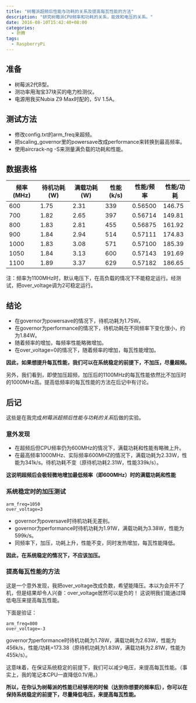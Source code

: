 ```yaml
---
title: "树莓派超频后性能与功耗的关系及提高每瓦性能的方法"
description: "研究树莓派CPU频率和功耗的关系，能效和电压的关系。"
date: 2016-08-10T15:42:40+08:00
categories:
  - 折腾
tags:
  - RaspberryPi
---
```


## 准备

- 树莓派2代B型。
- 测功率用淘宝37块买的电力检测仪。
- 电源用我买Nubia Z9 Max时配的，5V 1.5A。

## 测试方法

- 修改config.txt的arm_freq来超频。
- 把scaling_governor里的powersave改成performance来转换到最高频率。
- 使用aircrack-ng -S来测量满负载的功耗和性能。

## 数据表格

| 频率(MHz) | 待机功耗(W) | 满载功耗(W) | 性能(k/s) | 性能/频率 | 性能/功耗 | 
|-----|-----|-----|-----|-----|-----|
|600|1.75|2.31|339|0.56500|146.75|
|700|1.82|2.65|397|0.56714|149.81|
|800|1.83|2.81|455|0.56875|161.92|
|900|1.84|2.94|514|0.57111|174.83|
|1000|1.83|3.08|571|0.57100|185.39|
|1050|1.84|3.13|600|0.57143|191.69|
|1100|1.89|3.37|629|0.57182|186.65|

注：频率为1100MHz时，默认电压下，在高负载的情况下不能稳定运行。经测试，把over_voltage调为2可稳定运行。

## 结论

- 在governor为powersave的情况下，待机功耗为1.75W。
- 在governor为performance的情况下，待机功耗在不同频率下变化很小，约为1.84W。
- 随着频率的增加，每频率性能略微增加。
- 在over_voltage=0的情况下，随着频率的增加，每瓦性能增加。

**因此，如果想提升每瓦性能，我们可以在系统稳定的前提下，不加压，尽量超频。**  

另外，我们看到，即使加压超频，加压后的1100MHz的每瓦性能依然比不加压时的1000MHz高。提高低频率的每瓦性能的方法在后记中有讨论。  

## 后记

这些是在我完成*树莓派超频后性能与功耗的关系*后做的实验。  

### 意外发现

- 在超频后但CPU频率仍为600MHz的情况下，满载功耗和性能有略微上升。
- 在最高频率1000MHz、实际频率600MHZ的情况下，满载功耗为2.33W，性能为341k/s。待机功耗不变（原待机功耗2.31W，性能339k/s）。

**这说明超频后会极轻微地增加最低频率（即600MHz）时的满载功耗和性能**

### 系统稳定时的加压测试

```
arm_freq=1050
over_voltage=3
```

- governor为poversave时待机功耗无差别。
- governor为performance时待机功耗为1.91W，满载功耗为3.38W，性能为599k/s。
- 同频率下，加压，功耗上升，性能不变，同时发热增加，每瓦性能降低。

**因此，在系统稳定的情况下，不应该加压。**

### 提高每瓦性能的方法

这是一个意外发现，我把over_voltage改成负数，希望能降压。本以为会开不了机，但是结果却令人兴奋：over_voltage居然可以是负的！ 这说明我们能通过降低电压来提高每瓦性能。

下面是验证：

```
arm_freq=800
over_voltage=-3
```

governor为performance时待机功耗为1.78W，满载功耗为2.63W，性能为456k/s，性能/功耗=173.38（原待机功耗为1.83W，满载功耗为2.81W，性能为455k/s）。

这意味着，在保证系统稳定的前提下，我们可以减少电压，来提高每瓦性能。（事实上，我的笔记本CPU一直降低0.1V用。）

**所以，在你认为树莓派的性能已经够用的时候（达到你想要的频率后），你可以在保持系统稳定的前提下，尽量降低电压，来提高每瓦性能。**
